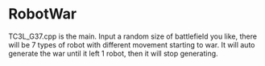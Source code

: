 # RobotWar
TC3L_G37.cpp is the main.
Input a random size of battlefield you like, there will be 7 types of robot with different movement starting to war. It will auto generate the war until it left 1 robot, then it will stop generating.
